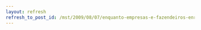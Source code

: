 ```yaml
---
layout: refresh
refresh_to_post_id: /mst/2009/08/07/enquanto-empresas-e-fazendeiros-enriquecem-o-povo-come-veneno
---
```

